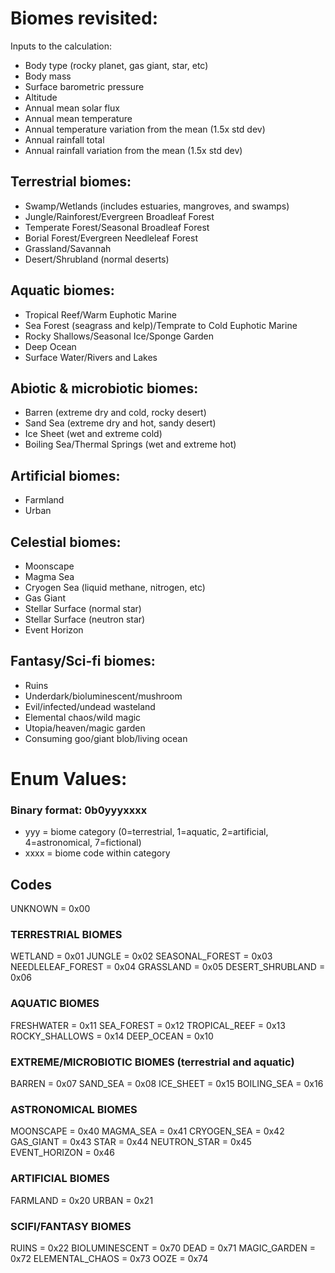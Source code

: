 # Biomes revisited:

Inputs to the calculation:
* Body type (rocky planet, gas giant, star, etc)
* Body mass
* Surface barometric pressure
* Altitude
* Annual mean solar flux
* Annual mean temperature
* Annual temperature variation from the mean (1.5x std dev)
* Annual rainfall total
* Annual rainfall variation from the mean (1.5x std dev)

## Terrestrial biomes:
* Swamp/Wetlands (includes estuaries, mangroves, and swamps)
* Jungle/Rainforest/Evergreen Broadleaf Forest
* Temperate Forest/Seasonal Broadleaf Forest
* Borial Forest/Evergreen Needleleaf Forest
* Grassland/Savannah
* Desert/Shrubland (normal deserts)

## Aquatic biomes:
* Tropical Reef/Warm Euphotic Marine
* Sea Forest (seagrass and kelp)/Temprate to Cold Euphotic Marine
* Rocky Shallows/Seasonal Ice/Sponge Garden
* Deep Ocean
* Surface Water/Rivers and Lakes

## Abiotic & microbiotic biomes:
* Barren (extreme dry and cold, rocky desert)
* Sand Sea (extreme dry and hot, sandy desert)
* Ice Sheet (wet and extreme cold)
* Boiling Sea/Thermal Springs (wet and extreme hot)

## Artificial biomes:
* Farmland
* Urban

## Celestial biomes:
* Moonscape
* Magma Sea
* Cryogen Sea (liquid methane, nitrogen, etc)
* Gas Giant
* Stellar Surface (normal star)
* Stellar Surface (neutron star)
* Event Horizon

## Fantasy/Sci-fi biomes:
* Ruins
* Underdark/bioluminescent/mushroom
* Evil/infected/undead wasteland
* Elemental chaos/wild magic
* Utopia/heaven/magic garden
* Consuming goo/giant blob/living ocean

# Enum Values:

### Binary format: 0b0yyyxxxx
* yyy = biome category (0=terrestrial, 1=aquatic, 2=artificial, 4=astronomical, 7=fictional)
* xxxx = biome code within category

## Codes
UNKNOWN = 0x00

### TERRESTRIAL BIOMES
WETLAND = 0x01
JUNGLE = 0x02
SEASONAL_FOREST = 0x03
NEEDLELEAF_FOREST = 0x04
GRASSLAND = 0x05
DESERT_SHRUBLAND = 0x06

### AQUATIC BIOMES
FRESHWATER = 0x11
SEA_FOREST = 0x12
TROPICAL_REEF = 0x13
ROCKY_SHALLOWS = 0x14
DEEP_OCEAN = 0x10

### EXTREME/MICROBIOTIC BIOMES (terrestrial and aquatic)
BARREN = 0x07
SAND_SEA = 0x08
ICE_SHEET = 0x15
BOILING_SEA = 0x16

### ASTRONOMICAL BIOMES
MOONSCAPE = 0x40
MAGMA_SEA = 0x41
CRYOGEN_SEA = 0x42
GAS_GIANT = 0x43
STAR = 0x44
NEUTRON_STAR = 0x45
EVENT_HORIZON = 0x46

### ARTIFICIAL BIOMES
FARMLAND = 0x20
URBAN = 0x21

### SCIFI/FANTASY BIOMES
RUINS = 0x22
BIOLUMINESCENT = 0x70
DEAD = 0x71
MAGIC_GARDEN = 0x72
ELEMENTAL_CHAOS = 0x73
OOZE = 0x74

